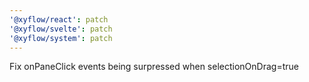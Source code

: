 ```yaml
---
'@xyflow/react': patch
'@xyflow/svelte': patch
'@xyflow/system': patch
---
```


Fix onPaneClick events being surpressed when selectionOnDrag=true
